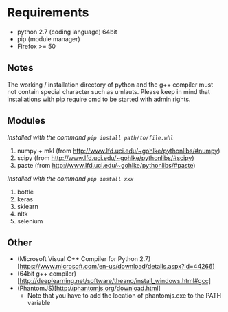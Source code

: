 # Requirements

* python 2.7 (coding language) 64bit
* pip (module manager)
* Firefox >= 50


## Notes

The working / installation directory of python and the g++ compiler must not contain special character such as umlauts.
Please keep in mind that installations with pip require cmd to be started with admin rights.

## Modules

_Installed with the command `pip install path/to/file.whl`_

1. numpy + mkl (from http://www.lfd.uci.edu/~gohlke/pythonlibs/#numpy)
2. scipy (from http://www.lfd.uci.edu/~gohlke/pythonlibs/#scipy)
3. paste (from http://www.lfd.uci.edu/~gohlke/pythonlibs/#paste)

_Installed with the command `pip install xxx`_

1. bottle
2. keras
3. sklearn
4. nltk
5. selenium

## Other

* (Microsoft Visual C++ Compiler for Python 2.7)[https://www.microsoft.com/en-us/download/details.aspx?id=44266]
* (64bit g++ compiler)[http://deeplearning.net/software/theano/install_windows.html#gcc]
* (PhantomJS)[http://phantomjs.org/download.html]
  * Note that you have to add the location of phantomjs.exe to the PATH variable